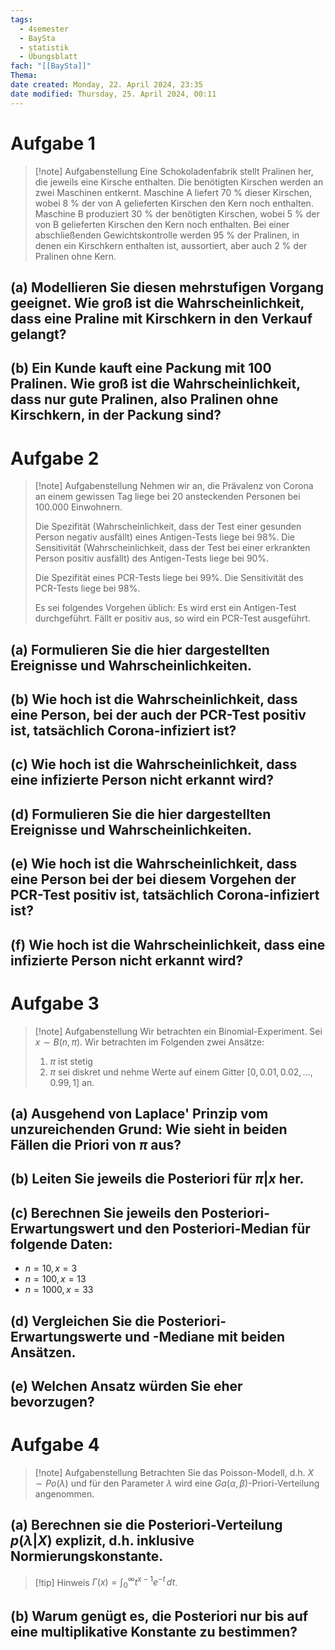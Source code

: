 ```yaml
---
tags:
  - 4semester
  - BaySta
  - statistik
  - Übungsblatt
fach: "[[BaySta]]"
Thema:
date created: Monday, 22. April 2024, 23:35
date modified: Thursday, 25. April 2024, 00:11
---
```



# Aufgabe 1

>[!note] Aufgabenstellung
>Eine Schokoladenfabrik stellt Pralinen her, die jeweils eine Kirsche enthalten. Die benötigten Kirschen werden an zwei Maschinen entkernt. Maschine A liefert 70 % dieser Kirschen, wobei 8 % der von A gelieferten Kirschen den Kern noch enthalten. Maschine B produziert 30 % der benötigten Kirschen, wobei 5 % der von B gelieferten Kirschen den Kern noch enthalten. Bei einer abschließenden Gewichtskontrolle werden 95 % der Pralinen, in denen ein Kirschkern enthalten ist, aussortiert, aber auch 2 % der Pralinen ohne Kern.

## (a) Modellieren Sie diesen mehrstufigen Vorgang geeignet. Wie groß ist die Wahrscheinlichkeit, dass eine Praline mit Kirschkern in den Verkauf gelangt?

## (b) Ein Kunde kauft eine Packung mit 100 Pralinen. Wie groß ist die Wahrscheinlichkeit, dass nur gute Pralinen, also Pralinen ohne Kirschkern, in der Packung sind?

# Aufgabe 2

>[!note] Aufgabenstellung
>Nehmen wir an, die Prävalenz von Corona an einem gewissen Tag liege bei 20 ansteckenden Personen bei 100.000 Einwohnern.
>
>Die Spezifität (Wahrscheinlichkeit, dass der Test einer gesunden Person negativ ausfällt) eines Antigen-Tests liege bei 98%. Die Sensitivität (Wahrscheinlichkeit, dass der Test bei einer erkrankten Person positiv ausfällt) des Antigen-Tests liege bei 90%.
>
>Die Spezifität eines PCR-Tests liege bei 99%. Die Sensitivität des PCR-Tests liege bei 98%.
>
>Es sei folgendes Vorgehen üblich: Es wird erst ein Antigen-Test durchgeführt. Fällt er positiv aus, so wird ein PCR-Test ausgeführt.

## (a) Formulieren Sie die hier dargestellten Ereignisse und Wahrscheinlichkeiten.

## (b) Wie hoch ist die Wahrscheinlichkeit, dass eine Person, bei der auch der PCR-Test positiv ist, tatsächlich Corona-infiziert ist?

## (c) Wie hoch ist die Wahrscheinlichkeit, dass eine infizierte Person nicht erkannt wird?

## (d) Formulieren Sie die hier dargestellten Ereignisse und Wahrscheinlichkeiten.

## (e) Wie hoch ist die Wahrscheinlichkeit, dass eine Person bei der bei diesem Vorgehen der PCR-Test positiv ist, tatsächlich Corona-infiziert ist?

## (f) Wie hoch ist die Wahrscheinlichkeit, dass eine infizierte Person nicht erkannt wird?

# Aufgabe 3

>[!note] Aufgabenstellung
Wir betrachten ein Binomial-Experiment. Sei $x \sim B(n, \pi)$. Wir betrachten im Folgenden zwei Ansätze:
>
>1. $\pi$ ist stetig
>2. $\pi$ sei diskret und nehme Werte auf einem Gitter $[0, 0.01, 0.02, …, 0.99, 1]$ an.

## (a) Ausgehend von Laplace' Prinzip vom unzureichenden Grund: Wie sieht in beiden Fällen die Priori von $\pi$ aus?

## (b) Leiten Sie jeweils die Posteriori für $\pi|x$ her.

## (c) Berechnen Sie jeweils den Posteriori-Erwartungswert und den Posteriori-Median für folgende Daten:

   - $n = 10, x = 3$
   - $n = 100, x = 13$
   - $n = 1000, x = 33$

## (d) Vergleichen Sie die Posteriori-Erwartungswerte und -Mediane mit beiden Ansätzen.

## (e) Welchen Ansatz würden Sie eher bevorzugen?

# Aufgabe 4

>[!note] Aufgabenstellung
>Betrachten Sie das Poisson-Modell, d.h. $X \sim Po(\lambda)$ und für den Parameter $\lambda$ wird eine $Ga(\alpha, \beta)$-Priori-Verteilung angenommen.

## (a) Berechnen sie die Posteriori-Verteilung $p(\lambda|X)$ explizit, d.h. inklusive Normierungskonstante.

>[!tip] Hinweis
> $\Gamma(x) = \int_{0}^{\infty} t^{x-1} e^{-t} \, dt$.

## (b) Warum genügt es, die Posteriori nur bis auf eine multiplikative Konstante zu bestimmen?
